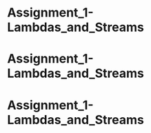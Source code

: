 # Assignment_1-Lambdas_and_Streams
# Assignment_1-Lambdas_and_Streams
# Assignment_1-Lambdas_and_Streams
